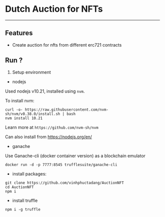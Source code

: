 # Dutch Auction for NFTs
---

## Features

- Create auction for nfts from different erc721 contracts

## Run ?

1. Setup environment

* nodejs

Used nodejs v10.21, installed using ``nvm``. 

To install nvm:

```
curl -o- https://raw.githubusercontent.com/nvm-sh/nvm/v0.38.0/install.sh | bash
nvm install 10.21
```

Learn more at ``https://github.com/nvm-sh/nvm``

Can also install from https://nodejs.org/en/

* ganache

Use Ganache-cli (docker container version) as a blockchain emulator

```
docker run -d -p 7777:8545 trufflesuite/ganache-cli
```

* install packages:

```
git clone https://github.com/vinhphuctadang/AuctionNFT
cd AuctionNFT
npm i
```

* install truffle 

```
npm i -g truffle
```
